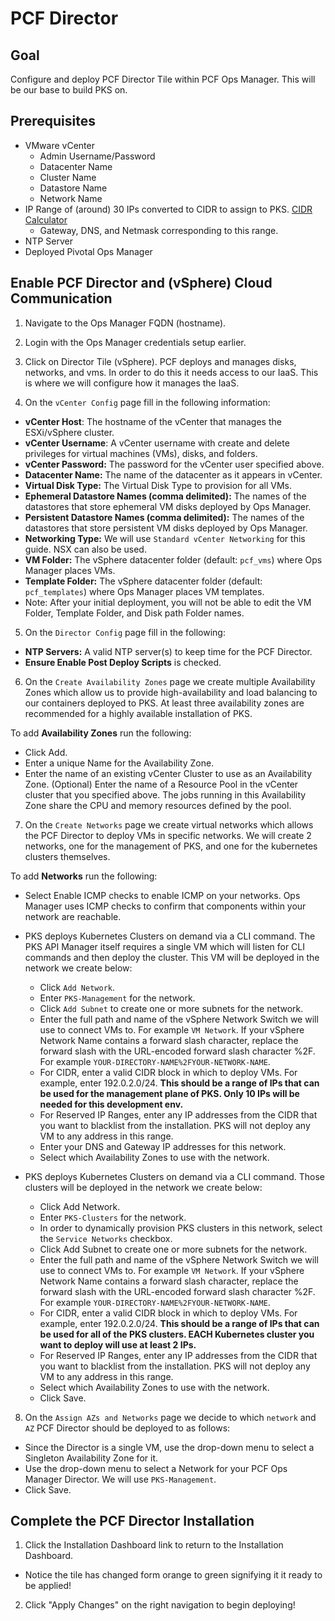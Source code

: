 # PCF Director

## Goal

Configure and deploy PCF Director Tile within PCF Ops Manager. This will be our base to build PKS on.

## Prerequisites

- VMware vCenter
  - Admin Username/Password
  - Datacenter Name
  - Cluster Name
  - Datastore Name
  - Network Name
- IP Range of (around) 30 IPs converted to CIDR to assign to PKS. [CIDR Calculator](http://www.subnet-calculator.com/cidr.php)
  - Gateway, DNS, and Netmask corresponding to this range.
- NTP Server
- Deployed Pivotal Ops Manager


## Enable PCF Director and (vSphere) Cloud Communication

1. Navigate to the Ops Manager FQDN (hostname).

2. Login with the Ops Manager credentials setup earlier.

3. Click on Director Tile (vSphere). PCF deploys and manages disks, networks, and vms. In order to do this it needs access to our IaaS. This is where we will configure how it manages the IaaS.

4. On the  `vCenter Config` page fill in the following information:

  - **vCenter Host**: The hostname of the vCenter that manages the ESXi/vSphere cluster.
  - **vCenter Username**: A vCenter username with create and delete privileges for virtual machines (VMs), disks, and folders.
  - **vCenter Password:** The password for the vCenter user specified above.
  - **Datacenter Name:** The name of the datacenter as it appears in vCenter.
  - **Virtual Disk Type:** The Virtual Disk Type to provision for all VMs.
  - **Ephemeral Datastore Names (comma delimited):** The names of the datastores that store ephemeral VM disks deployed by Ops Manager.
  - **Persistent Datastore Names (comma delimited):** The names of the datastores that store persistent VM disks deployed by Ops Manager.
  - **Networking Type:** We will use `Standard vCenter Networking` for this guide. NSX can also be used.
  - **VM Folder:** The vSphere datacenter folder (default: `pcf_vms`) where Ops Manager places VMs.
  - **Template Folder:** The vSphere datacenter folder (default: `pcf_templates`) where Ops Manager places VM templates.
  - Note: After your initial deployment, you will not be able to edit the VM Folder, Template Folder, and Disk path Folder names.

5. On the `Director Config` page fill in the following:

  - **NTP Servers:** A valid NTP server(s) to keep time for the PCF Director.
  - **Ensure Enable Post Deploy Scripts** is checked.

6. On the `Create Availability Zones` page we create multiple Availability Zones which allow us to provide high-availability and load balancing to our containers deployed to PKS. At least three availability zones are recommended for a highly available installation of PKS.

To add **Availability Zones** run the following:

  - Click Add.
  - Enter a unique Name for the Availability Zone.
  - Enter the name of an existing vCenter Cluster to use as an Availability Zone.
(Optional) Enter the name of a Resource Pool in the vCenter cluster that you specified above. The jobs running in this Availability Zone share the CPU and memory resources defined by the pool.

7. On the `Create Networks` page we create virtual networks which allows the PCF Director to deploy VMs in specific networks. We will create 2 networks, one for the management of PKS, and one for the kubernetes clusters themselves.

To add **Networks** run the following:

  - Select Enable ICMP checks to enable ICMP on your networks. Ops Manager uses ICMP checks to confirm that components within your network are reachable.
  - PKS deploys Kubernetes Clusters on demand via a CLI command. The PKS API Manager itself requires a single VM which will listen for CLI commands and then deploy the cluster. This VM will be deployed in the network we create below:

    - Click `Add Network`.
    - Enter `PKS-Management` for the network.
    - Click `Add Subnet` to create one or more subnets for the network.
    - Enter the full path and name of the vSphere Network Switch we will use to connect VMs to. For example `VM Network`. If your vSphere Network Name contains a forward slash character, replace the forward slash with the URL-encoded forward slash character %2F. For example `YOUR-DIRECTORY-NAME%2FYOUR-NETWORK-NAME`.
    - For CIDR, enter a valid CIDR block in which to deploy VMs. For example, enter 192.0.2.0/24. **This should be a range of IPs that can be used for the management plane of PKS. Only 10 IPs will be needed for this development env.**
    - For Reserved IP Ranges, enter any IP addresses from the CIDR that you want to blacklist from the installation. PKS will not deploy any VM to any address in this range.
    - Enter your DNS and Gateway IP addresses for this network.
    - Select which Availability Zones to use with the network.

  - PKS deploys Kubernetes Clusters on demand via a CLI command. Those clusters will be deployed in the network we create below:
    - Click Add Network.
    - Enter `PKS-Clusters` for the network.
    - In order to dynamically provision PKS clusters in this network, select the `Service Networks` checkbox.
    - Click Add Subnet to create one or more subnets for the network.
    - Enter the full path and name of the vSphere Network Switch we will use to connect VMs to. For example `VM Network`. If your vSphere Network Name contains a forward slash character, replace the forward slash with the URL-encoded forward slash character %2F. For example `YOUR-DIRECTORY-NAME%2FYOUR-NETWORK-NAME`.
    - For CIDR, enter a valid CIDR block in which to deploy VMs. For example, enter 192.0.2.0/24. **This should be a range of IPs that can be used for all of the PKS clusters. EACH Kubernetes cluster you want to deploy will use at least 2 IPs.**
    - For Reserved IP Ranges, enter any IP addresses from the CIDR that you want to blacklist from the installation. PKS will not deploy any VM to any address in this range.
    - Select which Availability Zones to use with the network.
    - Click Save.

8. On the `Assign AZs and Networks` page we decide to which `network` and `AZ` PCF Director should be deployed to as follows:

- Since the Director is a single VM, use the drop-down menu to select a Singleton Availability Zone for it.
- Use the drop-down menu to select a Network for your PCF Ops Manager Director. We will use `PKS-Management`.
- Click Save.

## Complete the PCF Director Installation

1. Click the Installation Dashboard link to return to the Installation Dashboard.

  - Notice the tile has changed form orange to green signifying it it ready to be applied!
2. Click "Apply Changes" on the right navigation to begin deploying!

